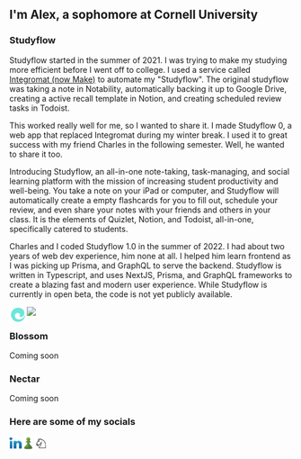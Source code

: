 ## I'm Alex, a sophomore at Cornell University

### Studyflow

<p>Studyflow started in the summer of 2021. I was trying to make my studying more efficient before I went off to college. I used a service called <a href="https://www.make.com/en" target="_blank">Integromat (now Make)</a> to automate my "Studyflow". The original studyflow was taking a note in <a>Notability</a>, automatically backing it up to <a>Google Drive</a>, creating a active recall template in <a>Notion</a>, and creating scheduled review tasks in <a>Todoist</a>.</p>
<p>This worked really well for me, so I wanted to share it. I made Studyflow 0, a web app that replaced Integromat during my winter break. I used it to great success with my friend Charles in the following semester. Well, he wanted to share it too.</p>
<p>Introducing Studyflow, an all-in-one note-taking, task-managing, and social learning platform with the mission of increasing student productivity and well-being. You take a note on your iPad or computer, and Studyflow will automatically create a empty flashcards for you to fill out, schedule your review, and even share your notes with your friends and others in your class. It is the elements of Quizlet, Notion, and Todoist, all-in-one, specifically catered to students.<p>
<p>Charles and I coded Studyflow 1.0 in the summer of 2022. I had about two years of web dev experience, him none at all. I helped him learn frontend as I was picking up Prisma, and GraphQL to serve the backend. Studyflow is written in Typescript, and uses NextJS, Prisma, and GraphQL frameworks to create a blazing fast and modern user experience. While Studyflow is currently in open beta, the code is not yet publicly available.</p>

<a href="http://alexgodfrey.com"><img src="https://img.shields.io/website?label=studyflow.ai&style=for-the-badge&url=https://studyflow.ai"></a>
[<img align="left" alt="Alex Godfrey | Studyflow" target="_blank" width="31px" src="./logo.svg" />][studyflow]

### Blossom

<p>Coming soon</p>

### Nectar

<p>Coming soon</p>

### Here are some of my socials

[<img align="left" alt="Alex Godfrey | LinkedIn" target="_blank" width="22px" src="./linkedin.svg" />][linkedin]
[<img align="left" alt="agod1373 | Chess.com" target="_blank" width="23px" src="./chesscom.png" />][chesscom]
[<img align="left" alt="agod1373 | Chess.com" target="_blank" width="23px" src="./lichess.png" />][lichess]

[linkedin]: https://www.linkedin.com/in/alex-godfrey-91a7251b1/
[chesscom]: https://www.chess.com/member/agod1373
[lichess]: https://lichess.org/@/NadineCross
[studyflow]: https://studyflow.ai
